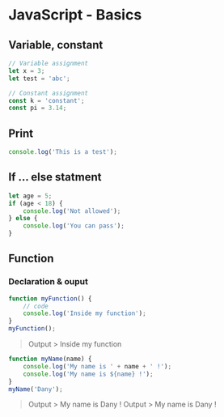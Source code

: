 # JavaScript - Basics
## Variable, constant
```javascript
// Variable assignment
let x = 3;
let test = 'abc';

// Constant assignment
const k = 'constant';
const pi = 3.14;
```
## Print
```javascript
console.log('This is a test');
```

## If ... else statment
```javascript
let age = 5;
if (age < 18) {
	console.log('Not allowed');
} else {
	console.log('You can pass');
}
```

## Function
### Declaration & ouput
```javascript
function myFunction() {
	// code
	console.log('Inside my function');
}
myFunction();
```
> Output > Inside my function

```javascript
function myName(name) {
	console.log('My name is ' + name + ' !');
	console.log('My name is ${name} !');
}
myName('Dany');
```
> Output > My name is Dany ! 
> Output > My name is Dany ! 
<!--stackedit_data:
eyJoaXN0b3J5IjpbLTY5ODIyMTQ5OCw0Mjk0NTMwNjQsLTkwMT
U4MjAwMiwtMTA0ODM1NzI2NF19
-->